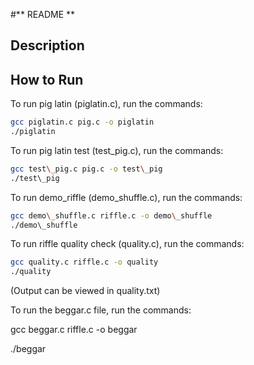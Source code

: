 #\*\* README \*\*

## Description

  
## How to Run
To run pig latin (piglatin.c), run the commands:

```bash
gcc piglatin.c pig.c -o piglatin
./piglatin
```

  

To run pig latin test (test\_pig.c), run the commands:


```bash
gcc test\_pig.c pig.c -o test\_pig
./test\_pig
```
  

To run demo\_riffle (demo\_shuffle.c), run the commands:

```bash
gcc demo\_shuffle.c riffle.c -o demo\_shuffle
./demo\_shuffle
```
  

To run riffle quality check (quality.c), run the commands:
```bash
gcc quality.c riffle.c -o quality
./quality
```

(Output can be viewed in quality.txt)

  

To run the beggar.c file, run the commands:

gcc beggar.c riffle.c -o beggar

./beggar

